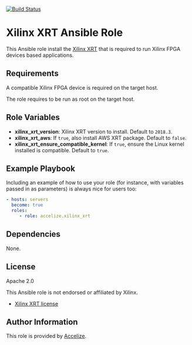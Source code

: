 [![Build Status](https://travis-ci.org/Accelize/ansible-role-xilinx_xrt.svg?branch=master)](https://travis-ci.org/Accelize/ansible-role-xilinx_xrt)

Xilinx XRT Ansible Role
=======================

This Ansible role install the [Xilinx XRT](https://github.com/Xilinx/XRT) that is required to run Xilinx FPGA devices based applications.

Requirements
------------

A compatible Xilinx FPGA device is required on the target host.

The role requires to be run as root on the target host.

Role Variables
--------------

* **xilinx_xrt_version**: Xilinx XRT version to install. Default to `2018.3`.
* **xilinx_xrt_aws**: If `true`, also install AWS XRT package. Default to `false`.
* **xilinx_xrt_ensure_compatible_kernel**: If `true`, ensure the Linux kernel installed is compatible. Default to `true`.

Example Playbook
----------------

Including an example of how to use your role (for instance, with variables passed in as parameters) is always nice for users too:

```yaml
- hosts: servers
  become: true  
  roles:
     - role: accelize.xilinx_xrt
```

Dependencies
------------

None.

License
-------

Apache 2.0

This Ansible role is not endorsed or affiliated by Xilinx.

* [Xilinx XRT license](https://github.com/Xilinx/XRT/blob/master/LICENSE)

Author Information
------------------

This role is provided by [Accelize](https://www.accelize.com).
